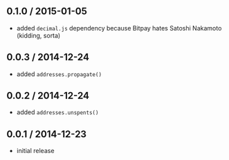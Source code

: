 0.1.0 / 2015-01-05
------------------
- added `decimal.js` dependency because Bitpay hates Satoshi Nakamoto (kidding, sorta)

0.0.3 / 2014-12-24
------------------
- added `addresses.propagate()`

0.0.2 / 2014-12-24
------------------
- added `addresses.unspents()`

0.0.1 / 2014-12-23
------------------
- initial release